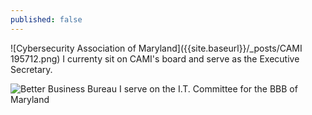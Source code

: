 ```yaml
---
published: false
---
```

![Cybersecurity Association of Maryland]({{site.baseurl}}/_posts/CAMI 195712.png)
I currenty sit on CAMI's board and serve as the Executive Secretary.

![Better Business Bureau]({{site.baseurl}}/_posts/BBB195501.png)
I serve on the I.T. Committee for the BBB of Maryland


